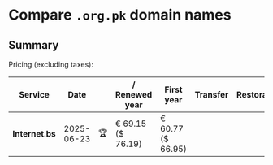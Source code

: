 # Compare `.org.pk` domain names

## Summary

Pricing (excluding taxes):

| Service | Date |  | / Renewed year | First year | Transfer | Restoration |
|--|--|--|--|--|--|--|
| **Internet.bs** | 2025-06-23 | 🏆 | € 69.15<br>($ 76.19) | € 60.77<br>($ 66.95) |  |  |
